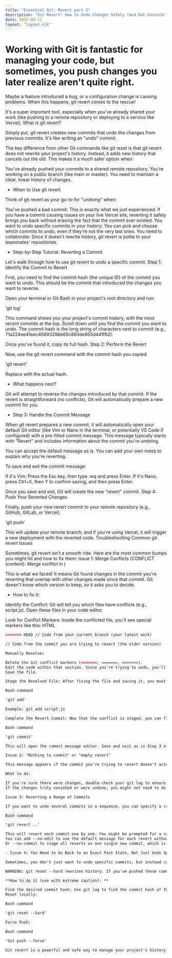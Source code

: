 ```yaml
---
title: "Essential Git: Revert part 2"
description: "Git Revert: How to Undo Changes Safely (and Get Unstuck!)"
date: 2025-06-12
layout: "layout.njk"
---
```


# Working with Git is fantastic for managing your code, but sometimes, you push changes you later realize aren't quite right.

Maybe a feature introduced a bug, or a configuration change is causing problems. When this happens, git revert comes to the rescue!

It's a super important tool, especially when you've already shared your work (like pushing to a remote repository or deploying to a service like Vercel). What is git revert?

Simply put, git revert creates new commits that undo the changes from previous commits. It's like writing an "undo" commit.

The key difference from other Git commands like git reset is that git revert does not rewrite your project's history. Instead, it adds new history that cancels out the old. This makes it a much safer option when:

You've already pushed your commits to a shared remote repository.
You're working on a public branch (like main or master).
You need to maintain a clear, linear history of changes.

- When to Use git revert

Think of git revert as your go-to for "undoing" when:

You've pushed a bad commit: This is exactly what we just experienced. If you have a commit causing issues on your live Vercel site, reverting it safely brings you back without erasing the fact that the commit ever existed.
You want to undo specific commits in your history: You can pick and choose which commits to undo, even if they're not the very last ones.
You need to collaborate: Since it doesn't rewrite history, git revert is polite to your teammates' repositories.

- Step-by-Step Tutorial: Reverting a Commit

Let's walk through how to use git revert to undo a specific commit. Step 1: Identify the Commit to Revert

First, you need to find the commit hash (the unique ID) of the commit you want to undo. This should be the commit that introduced the changes you want to reverse.

Open your terminal or Git Bash in your project's root directory and run:

'git log'

This command shows you your project's commit history, with the most recent commits at the top. Scroll down until you find the commit you want to undo. The commit hash is the long string of characters next to commit (e.g., 71a224ee41eec4599329bb65c893de855d441f62).

Once you've found it, copy its full hash. Step 2: Perform the Revert

Now, use the git revert command with the commit hash you copied.

'git revert'

Replace with the actual hash.

- What happens next?

Git will attempt to reverse the changes introduced by that commit.
If the revert is straightforward (no conflicts), Git will automatically prepare a new commit for you.

- Step 3: Handle the Commit Message

When git revert prepares a new commit, it will automatically open your default Git editor (like Vim or Nano in the terminal, or potentially VS Code if configured) with a pre-filled commit message. This message typically starts with "Revert" and includes information about the commit you're undoing.

You can accept the default message as is.
You can add your own notes to explain why you're reverting.

To save and exit the commit message:

If it's Vim: Press the Esc key, then type :wq and press Enter.
If it's Nano, press Ctrl+X, then Y to confirm saving, and then press Enter.

Once you save and exit, Git will create the new "revert" commit. Step 4: Push Your Reverted Changes

Finally, push your new revert commit to your remote repository (e.g., GitHub, GitLab, or Vercel).

'git push'

This will update your remote branch, and if you're using Vercel, it will trigger a new deployment with the reverted code. Troubleshooting Common git revert Issues

Sometimes, git revert isn't a smooth ride. Here are the most common bumps you might hit and how to fix them: Issue 1: Merge Conflicts (CONFLICT (content): Merge conflict in )

This is what we faced! It means Git found changes in the commit you're reverting that overlap with other changes made since that commit. Git doesn't know which version to keep, so it asks you to decide.

- How to fix it:

Identify the Conflict: Git will tell you which files have conflicts (e.g., script.js). Open these files in your code editor.

Look for Conflict Markers: Inside the conflicted file, you'll see special markers like this:
HTML

```html
<<<<<<< HEAD // Code from your current branch (your latest work)

// Code from the commit you are trying to revert (the older version)

Manually Resolve:

Delete the Git conflict markers (<<<<<<<, =======, >>>>>>>).
Edit the code within that section. Since you're trying to undo, you'll typically want to delete the code that was introduced by the commit you're reverting (the part between ======= and >>>>>>>) and keep the HEAD version, or combine them as needed to achieve the desired state of the file without the problematic changes.
Save the file.

Stage the Resolved File: After fixing the file and saving it, you must tell Git that you've resolved the conflict:

Bash command

'git add'

Example: git add script.js

Complete the Revert Commit: Now that the conflict is staged, you can finalize the revert:

Bash command

'git commit'

This will open the commit message editor. Save and exit as in Step 3 of the main tutorial.

Issue 2: "Nothing to commit" or "empty revert"

This message appears if the commit you're trying to revert doesn't actually introduce any new changes, or if those changes have already been undone by a subsequent commit. Git determines there's nothing to revert.

What to do:

If you're sure there were changes, double-check your git log to ensure you picked the correct commit hash.
If the changes truly vanished or were undone, you might not need to do anything.

Issue 3: Reverting a Range of Commits

If you want to undo several commits in a sequence, you can specify a range:

Bash command

'git revert ..'

This will revert each commit one by one. You might be prompted for a commit message for each revert, or you might hit merge conflicts for each.
You can add --no-edit to use the default message for each revert without opening the editor: git revert --no-edit <FIRST>..<LAST>
Or --no-commit to stage all reverts as one single new commit, which is often cleaner: git revert --no-commit <FIRST>..<LAST> followed by a single git commit.

- Issue 4: You Need to Go Back to an Exact Past State, Not Just Undo Specific Commits

Sometimes, you don't just want to undo specific commits, but instead completely reset your branch to how it looked at a previous point in history, discarding everything that came after. This is where git reset --hard comes in.

WARNING: git reset --hard rewrites history. If you've pushed these commits, using git reset --hard followed by git push --force will cause problems for collaborators who have the older history. Only use this if you are absolutely sure you are the sole contributor or can coordinate with your team.

**How to do it (use with extreme caution): **

Find the desired commit hash: Use git log to find the commit hash of the exact state you want your branch to be in.
Reset locally:

Bash command

'git reset --hard'

Force Push:

Bash command

'Git push --force'

Git revert is a powerful and safe way to manage your project's history. Understanding how to use it, especially for handling conflicts, will save you a lot of headaches in your development journey!
```